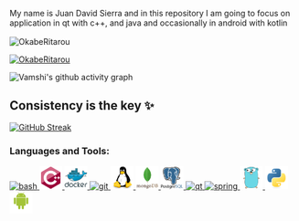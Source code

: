 My name is <bold> Juan David Sierra </bold> and in this repository I am going to focus on application in qt with c++, and java and occasionally in android with kotlin

<p> 
 <img align="center"   src="https://github-readme-stats.vercel.app/api/top-langs?username=OkabeRitarou&show_icons=true&locale=en&layout=compact&langs_count=6" alt="OkabeRitarou" />
 </p>
 
<p align="left"> <a href="https://github.com/ryo-ma/github-profile-trophy"><img src="https://github-profile-trophy.vercel.app/?username=OkabeRitarou" alt="OkabeRitarou" /></a> </p>

![Vamshi's github activity graph](https://activity-graph.herokuapp.com/graph?username=OkabeRitarou&theme=react-dark)
</br>

## Consistency is the key ✨
[![GitHub Streak](https://github-readme-streak-stats.herokuapp.com?user=OkabeRitarou&theme=tokyonight_duo)](https://git.io/streak-stats)


<h3 align="left">Languages and Tools:</h3>
<p align="left"> <a href="https://www.gnu.org/software/bash/" target="_blank"> <img src="https://www.vectorlogo.zone/logos/gnu_bash/gnu_bash-icon.svg" alt="bash" width="40" height="40"/> </a> <a href="https://www.w3schools.com/cpp/" target="_blank"> <img src="https://raw.githubusercontent.com/devicons/devicon/master/icons/cplusplus/cplusplus-original.svg" alt="cplusplus" width="40" height="40"/> </a> <a href="https://www.docker.com/" target="_blank"> <img src="https://raw.githubusercontent.com/devicons/devicon/master/icons/docker/docker-original-wordmark.svg" alt="docker" width="40" height="40"/> </a> <a href="https://git-scm.com/" target="_blank"> <img src="https://www.vectorlogo.zone/logos/git-scm/git-scm-icon.svg" alt="git" width="40" height="40"/> </a> <a href="https://www.linux.org/" target="_blank"> <img src="https://raw.githubusercontent.com/devicons/devicon/master/icons/linux/linux-original.svg" alt="linux" width="40" height="40"/> </a> <a href="https://www.mongodb.com/" target="_blank"> <img src="https://raw.githubusercontent.com/devicons/devicon/master/icons/mongodb/mongodb-original-wordmark.svg" alt="mongodb" width="40" height="40"/> </a> <a href="https://www.postgresql.org" target="_blank"> <img src="https://raw.githubusercontent.com/devicons/devicon/master/icons/postgresql/postgresql-original-wordmark.svg" alt="postgresql" width="40" height="40"/> </a> <a href="https://www.qt.io/" target="_blank"> <img src="https://upload.wikimedia.org/wikipedia/commons/0/0b/Qt_logo_2016.svg" alt="qt" width="40" height="40"/> </a> <a href="https://spring.io/" target="_blank"> <img src="https://www.vectorlogo.zone/logos/springio/springio-icon.svg" alt="spring" width="40" height="40"/> </a> <a href="https://go.dev/" target="_blank"> <img width="40" height="40" src="https://raw.githubusercontent.com/devicons/devicon/master/icons/go/go-original.svg" alt="go"> </a> <a href="https://www.python.org/" target="_blank"> <img width="40" height="40" src="https://raw.githubusercontent.com/devicons/devicon/master/icons/python/python-original.svg" alt="python"> </a> <a href="https://www.android.com/" target="_blank"> <img width="40" height="40"  src="https://raw.githubusercontent.com/devicons/devicon/master/icons/android/android-original-wordmark.svg" alt="android"> </a> </p>
